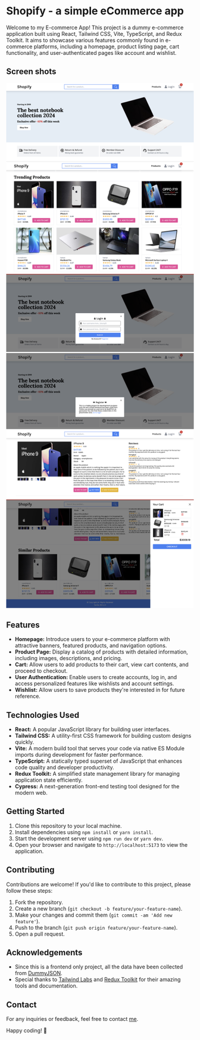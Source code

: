 # Shopify - a simple eCommerce app

Welcome to my E-commerce App! This project is a dummy e-commerce application built using React, Tailwind CSS, Vite, TypeScript, and Redux Toolkit. It aims to showcase various features commonly found in e-commerce platforms, including a homepage, product listing page, cart functionality, and user-authenticated pages like account and wishlist.

## Screen shots

![home page](images/1.png)
![explore page](images/2.png)
![login](images/3.png)
![register](images/4.png)
![product-details](images/5.png)
![cart](images/6.png)

## Features

- **Homepage:** Introduce users to your e-commerce platform with attractive banners, featured products, and navigation options.
- **Product Page:** Display a catalog of products with detailed information, including images, descriptions, and pricing.
- **Cart:** Allow users to add products to their cart, view cart contents, and proceed to checkout.
- **User Authentication:** Enable users to create accounts, log in, and access personalized features like wishlists and account settings.
- **Wishlist:** Allow users to save products they're interested in for future reference.

## Technologies Used

- **React:** A popular JavaScript library for building user interfaces.
- **Tailwind CSS:** A utility-first CSS framework for building custom designs quickly.
- **Vite:** A modern build tool that serves your code via native ES Module imports during development for faster performance.
- **TypeScript:** A statically typed superset of JavaScript that enhances code quality and developer productivity.
- **Redux Toolkit:** A simplified state management library for managing application state efficiently.
- **Cypress:** A next-generation front-end testing tool designed for the modern web.

## Getting Started

1. Clone this repository to your local machine.
2. Install dependencies using `npm install` or `yarn install`.
3. Start the development server using `npm run dev` or `yarn dev`.
4. Open your browser and navigate to `http://localhost:5173` to view the application.

## Contributing

Contributions are welcome! If you'd like to contribute to this project, please follow these steps:

1. Fork the repository.
2. Create a new branch (`git checkout -b feature/your-feature-name`).
3. Make your changes and commit them (`git commit -am 'Add new feature'`).
4. Push to the branch (`git push origin feature/your-feature-name`).
5. Open a pull request.

## Acknowledgements

- Since this is a frontend only project, all the data have been collected from [DummyJSON](https://dummyjson.com/).
- Special thanks to [Tailwind Labs](https://tailwindcss.com/) and [Redux Toolkit](https://redux-toolkit.js.org/) for their amazing tools and documentation.

## Contact

For any inquiries or feedback, feel free to contact [me](mailto:sambabhouria@gmail.com).

Happy coding! 🚀
